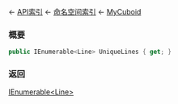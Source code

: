 ← [API索引](Api-Index) ← [命名空间索引](Namespace-Index) ← [MyCuboid](VRageMath.MyCuboid)

### 概要

```csharp
public IEnumerable<Line> UniqueLines { get; }
```

### 返回

[IEnumerable&lt;Line&gt;](https://docs.microsoft.com/en-us/dotnet/api/System.Collections.Generic.IEnumerable-1?view=netframework-4.6)

